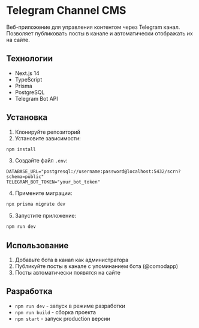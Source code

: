 # Telegram Channel CMS

Веб-приложение для управления контентом через Telegram канал. Позволяет публиковать посты в канале и автоматически отображать их на сайте.

## Технологии

- Next.js 14
- TypeScript
- Prisma
- PostgreSQL
- Telegram Bot API

## Установка

1. Клонируйте репозиторий
2. Установите зависимости:
```bash
npm install
```

3. Создайте файл `.env`:
```
DATABASE_URL="postgresql://username:password@localhost:5432/scrn?schema=public"
TELEGRAM_BOT_TOKEN="your_bot_token"
```

4. Примените миграции:
```bash
npx prisma migrate dev
```

5. Запустите приложение:
```bash
npm run dev
```

## Использование

1. Добавьте бота в канал как администратора
2. Публикуйте посты в канале с упоминанием бота (@comodapp)
3. Посты автоматически появятся на сайте

## Разработка

- `npm run dev` - запуск в режиме разработки
- `npm run build` - сборка проекта
- `npm start` - запуск production версии
